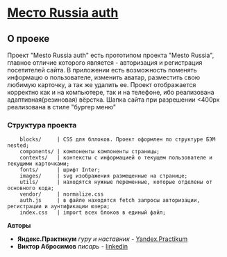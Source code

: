 # [Место Russia auth]()

## О проеке

Проект "Mesto Russia auth" есть прототипом проекта "Mesto Russia", главное отличие которого является - авторизация и регистрация посетителей сайта.
В приложении есть возможность поменять информацю о пользователе, изменить аватар, разместить свою любимую карточку, а так же удалить ее.
Проект отображается корректно как и на компьютере, так и на телефоне, ибо реализована адаптивная(резиновая) вёрстка. 
Шапка сайта при разрешении <400px реализована в стиле "бургер меню"

### Структура проекта

        blocks/     | CSS для бллоков. Проект оформлен по структуре БЭМ nested;
        components/ | компоненты компоненты страницы;
        contexts/   | контексты с информацией о текущем пользователе и текущими карточками;
        fonts/      | шрифт Inter;
        images/     | svg изображения размещенные на странице;
        utils/      | находятся нужные переменные, которые отделены от основного кода;
        vendor/     | normalize.css
        auth.js     | в файле находятся fetch запросы авторизации, регистрации и аунтификации юзера;
        index.css   | import всех блоков в единый файл;


**Авторы**
* **Яндекс.Практикум** *гуру и наставник* - [Yandex.Practikum](https://praktikum.yandex.ru)
* **Виктор Абросимов** *писарь* - [linkedin](https://www.linkedin.com/in/victor-abrosimov-631b6b1a4/)
